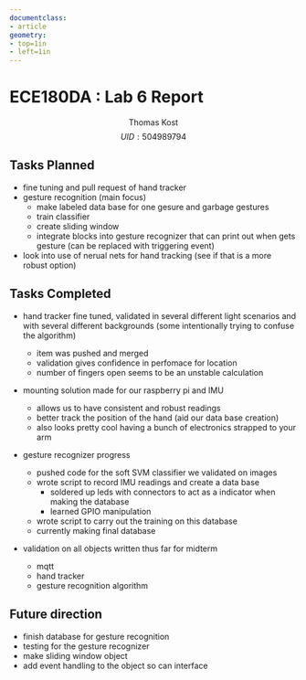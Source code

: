 ```yaml
---
documentclass:
- article
geometry:
- top=1in
- left=1in
---
```

# ECE180DA : Lab 6 Report

$$\text{Thomas Kost}$$
$$UID:504989794$$

## Tasks Planned

- fine tuning and pull request of hand tracker
- gesture recognition (main focus)
    - make labeled data base for one gesure and garbage gestures
    - train classifier
    - create sliding window 
    - integrate blocks into gesture recognizer that can print out when gets gesture (can be replaced with triggering event)
- look into use of nerual nets for hand tracking (see if that is a more robust option)

## Tasks Completed
 - hand tracker fine tuned, validated in several different light scenarios and with several different backgrounds (some intentionally trying to confuse the algorithm)
    - item was pushed and merged
    - validation gives confidence in perfomace for location
    - number of fingers open seems to be an unstable calculation

 - mounting solution made for our raspberry pi and IMU
    - allows us to have consistent and robust readings
    - better track the position of the hand (aid our data base creation)
    - also looks pretty cool having a bunch of electronics strapped to your arm

- gesture recognizer progress
    - pushed code for the soft SVM classifier we validated on images
    - wrote script to record IMU readings and create a data base
        - soldered up leds with connectors to act as a indicator when making the database
        - learned GPIO manipulation 
    - wrote script to carry out the training on this database
    - currently making final database
- validation on all objects written thus far for midterm 
    - mqtt
    - hand tracker
    - gesture recognition algorithm
## Future direction
- finish database for gesture recognition
- testing for the gesture recognizer
- make sliding window object
- add event handling to the object so can interface